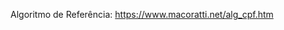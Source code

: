 Algoritmo de Referência: 
<a href="https://www.macoratti.net/alg_cpf.htm"> https://www.macoratti.net/alg_cpf.htm</a>
